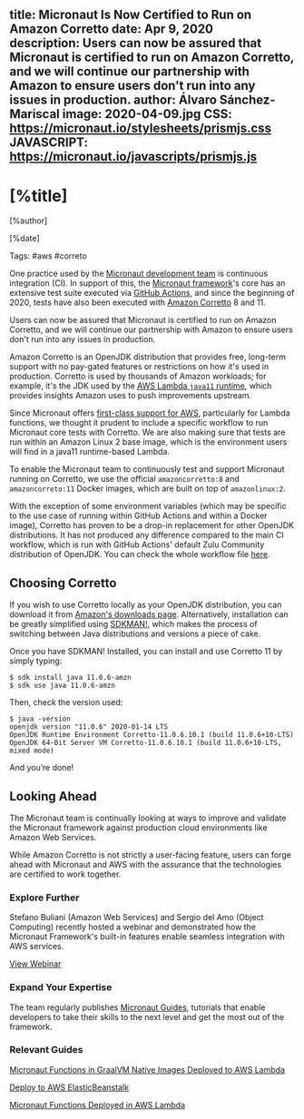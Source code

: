 title: Micronaut Is Now Certified to Run on Amazon Corretto
date: Apr 9, 2020  
description: Users can now be assured that Micronaut is certified to run on Amazon Corretto, and we will continue our partnership with Amazon to ensure users don't run into any issues in production.
author: Álvaro Sánchez-Mariscal
image: 2020-04-09.jpg
CSS: https://micronaut.io/stylesheets/prismjs.css
JAVASCRIPT: https://micronaut.io/javascripts/prismjs.js
---

# [%title]

[%author]

[%date] 

Tags: #aws #correto

One practice used by the [Micronaut development team](https://objectcomputing.com/products/2gm-team "Groovy, Grails, and Micronaut Team") is continuous integration (CI). In support of this, the [Micronaut framework](https://micronaut.io/ "Learn more about the Micronaut Framework")'s core has an extensive test suite executed via [GitHub Actions](https://github.com/features/actions), and since the beginning of 2020, tests have also been executed with [Amazon Corretto](https://aws.amazon.com/corretto/) 8 and 11.

Users can now be assured that Micronaut is certified to run on Amazon Corretto, and we will continue our partnership with Amazon to ensure users don't run into any issues in production.

Amazon Corretto is an OpenJDK distribution that provides free, long-term support with no pay-gated features or restrictions on how it's used in production. Corretto is used by thousands of Amazon workloads; for example, it's the JDK used by the [AWS Lambda `java11` runtime](https://aws.amazon.com/blogs/compute/java-11-runtime-now-available-in-aws-lambda/), which provides insights Amazon uses to push improvements upstream.

Since Micronaut offers [first-class support for AWS](https://micronaut-projects.github.io/micronaut-aws/latest/guide), particularly for Lambda functions, we thought it prudent to include a specific workflow to run Micronaut core tests with Corretto. We are also making sure that tests are run within an Amazon Linux 2 base image, which is the environment users will find in a java11 runtime-based Lambda.

To enable the Micronaut team to continuously test and support Micronaut running on Corretto, we use the official `amazoncorretto:8` and `amazoncorreto:11` Docker images, which are built on top of `amazonlinux:2`.

With the exception of some environment variables (which may be specific to the use case of running within GitHub Actions and within a Docker image), Corretto has proven to be a drop-in replacement for other OpenJDK distributions. It has not produced any difference compared to the main CI workflow, which is run with GitHub Actions' default Zulu Community distribution of OpenJDK. You can check the whole workflow file [here](https://github.com/micronaut-projects/micronaut-core/blob/master/.github/workflows/corretto.yml).

## Choosing Corretto

If you wish to use Corretto locally as your OpenJDK distribution, you can download it from [Amazon's downloads page](https://docs.aws.amazon.com/corretto/latest/corretto-11-ug/downloads-list.html). Alternatively, installation can be greatly simplified using [SDKMAN!](https://sdkman.io/), which makes the process of switching between Java distributions and versions a piece of cake.

Once you have SDKMAN! Installed, you can install and use Corretto 11 by simply typing:

```
$ sdk install java 11.0.6-amzn
$ sdk use java 11.0.6-amzn
```

Then, check the version used:

```
$ java -version
openjdk version "11.0.6" 2020-01-14 LTS
OpenJDK Runtime Environment Corretto-11.0.6.10.1 (build 11.0.6+10-LTS)
OpenJDK 64-Bit Server VM Corretto-11.0.6.10.1 (build 11.0.6+10-LTS, mixed mode)
```

And you’re done!

## Looking Ahead

The Micronaut team is continually looking at ways to improve and validate the Micronaut framework against production cloud environments like Amazon Web Services.

While Amazon Corretto is not strictly a user-facing feature, users can forge ahead with Micronaut and AWS with the assurance that the technologies are certified to work together.

### Explore Further

Stefano Buliani (Amazon Web Services) and Sergio del Amo (Object Computing) recently hosted a webinar and demonstrated how the Micronaut Framework's built-in features enable seamless integration with AWS services. 

[View Webinar](https://objectcomputing.com/products/micronaut/resources/micronaut-and-aws "Combining Micronaut and AWS to Superpower Your Apps")

### Expand Your Expertise

The team regularly publishes [Micronaut Guides](https://guides.micronaut.io/ "Micronaut Guides"), tutorials that enable developers to take their skills to the next level and get the most out of the framework.

### Relevant Guides

[Micronaut Functions in GraalVM Native Images Deployed to AWS Lambda](https://guides.micronaut.io/micronaut-function-graalvm-aws-lambda-gateway/guide/index.html)

[Deploy to AWS ElasticBeanstalk](https://guides.micronaut.io/micronaut-elasticbeanstalk/guide/index.html)

[Micronaut Functions Deployed in AWS Lambda](https://guides.micronaut.io/micronaut-function-aws-lambda/guide/index.html)

